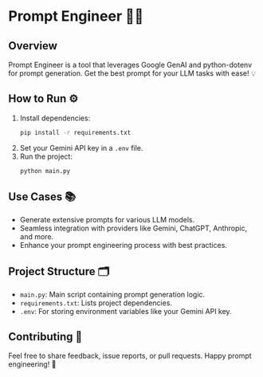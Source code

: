 # Prompt Engineer 🚀✨

## Overview
Prompt Engineer is a tool that leverages Google GenAI and python-dotenv for prompt generation. Get the best prompt for your LLM tasks with ease! 💡

## How to Run ⚙️
1. Install dependencies:
   ```bash
   pip install -r requirements.txt
   ```
2. Set your Gemini API key in a `.env` file.
3. Run the project:
   ```bash
   python main.py
   ```

## Use Cases 📚
- Generate extensive prompts for various LLM models.
- Seamless integration with providers like Gemini, ChatGPT, Anthropic, and more.
- Enhance your prompt engineering process with best practices.

## Project Structure 🗂️
- `main.py`: Main script containing prompt generation logic.
- `requirements.txt`: Lists project dependencies.
- `.env`: For storing environment variables like your Gemini API key.

## Contributing 🤝
Feel free to share feedback, issue reports, or pull requests. Happy prompt engineering! 🚀

